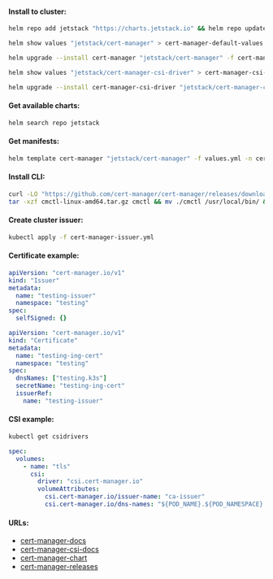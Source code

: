 #### Install to cluster:
```bash
helm repo add jetstack "https://charts.jetstack.io" && helm repo update
```
```bash
helm show values "jetstack/cert-manager" > cert-manager-default-values.yml
```
```bash
helm upgrade --install cert-manager "jetstack/cert-manager" -f cert-manager-values.yml -n cert-manager --create-namespace
```
```bash
helm show values "jetstack/cert-manager-csi-driver" > cert-manager-csi-default-values.yml
```
```bash
helm upgrade --install cert-manager-csi-driver "jetstack/cert-manager-csi-driver" -f cert-manager-csi-values.yml -n cert-manager
```

#### Get available charts:
```bash
helm search repo jetstack
```

#### Get manifests:
```bash
helm template cert-manager "jetstack/cert-manager" -f values.yml -n cert-manager > cert-manager-manifests.yml
```

#### Install CLI:
```bash
curl -LO "https://github.com/cert-manager/cert-manager/releases/download/v${version}/cmctl-linux-amd64.tar.gz" && \
tar -xzf cmctl-linux-amd64.tar.gz cmctl && mv ./cmctl /usr/local/bin/ && rm -f cmctl-linux-amd64.tar.gz
```

#### Create cluster issuer:
```bash
kubectl apply -f cert-manager-issuer.yml
```

#### Certificate example:
```yaml
apiVersion: "cert-manager.io/v1"
kind: "Issuer"
metadata:
  name: "testing-issuer"
  namespace: "testing"
spec:
  selfSigned: {}
```
```yaml
apiVersion: "cert-manager.io/v1"
kind: "Certificate"
metadata:
  name: "testing-ing-cert"
  namespace: "testing"
spec:
  dnsNames: ["testing.k3s"]
  secretName: "testing-ing-cert"
  issuerRef:
    name: "testing-issuer"
```

#### CSI example:
```bash
kubectl get csidrivers
```
```yaml
spec:
  volumes:
    - name: "tls"
      csi:
        driver: "csi.cert-manager.io"
        volumeAttributes:
          csi.cert-manager.io/issuer-name: "ca-issuer"
          csi.cert-manager.io/dns-names: "${POD_NAME}.${POD_NAMESPACE}.svc.cluster.local"
```

#### URLs:
- [cert-manager-docs](https://cert-manager.io/docs/)
- [cert-manager-csi-docs](https://cert-manager.io/docs/usage/csi/)
- [cert-manager-chart](https://artifacthub.io/packages/helm/cert-manager/cert-manager)
- [cert-manager-releases](https://github.com/cert-manager/cert-manager/releases)
